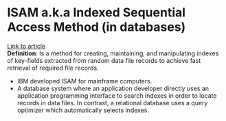 # ISAM a.k.a Indexed Sequential Access Method (in databases)
[Link to article](https://en.wikipedia.org/wiki/ISAM)  
**Definition**: Is a method for creating, maintaining, and manipulating indexes of key-fields extracted from random data file records to achieve fast retrieval of required file records.  
* IBM developed ISAM for mainframe computers.
* A database system where an application developer directly uses an application programming interface to search indexes in order to locate records in data files. In contrast, a relational database uses a query optimizer which automatically selects indexes.
